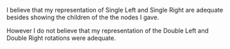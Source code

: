 I believe that my representation of Single Left and Single Right are adequate besides showing the children of the the nodes I gave.

However I do not believe that my representation of the Double Left and Double Right rotations were adequate.